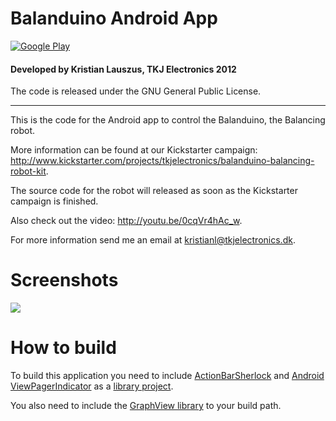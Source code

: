 # Balanduino Android App
[![Google Play](http://developer.android.com/images/brand/en_generic_rgb_wo_60.png)](http://play.google.com/store/apps/details?id=com.tkjelectronics.balanduino)
<br>
#### Developed by Kristian Lauszus, TKJ Electronics 2012

The code is released under the GNU General Public License.
_________

This is the code for the Android app to control the Balanduino, the Balancing robot.

More information can be found at our Kickstarter campaign: <http://www.kickstarter.com/projects/tkjelectronics/balanduino-balancing-robot-kit>.

The source code for the robot will released as soon as the Kickstarter campaign is finished.

Also check out the video: <http://youtu.be/0cqVr4hAc_w>.

For more information send me an email at <a href="mailto:kristianl@tkjelectronics.dk?subject=BalanduinoAndroidApp">kristianl@tkjelectronics.dk</a>.

# Screenshots
<a href="http://play.google.com/store/apps/details?id=com.tkjelectronics.balanduino" alt="Screenshots">
  <img src="http://www.tkjelectronics.com/uploads/Balanduino_Screenshots.png">
</a>

# How to build
To build this application you need to include [ActionBarSherlock](https://github.com/JakeWharton/ActionBarSherlock) and [Android ViewPagerIndicator](https://github.com/JakeWharton/Android-ViewPagerIndicator) as a [library project](http://developer.android.com/tools/projects/projects-eclipse.html#ReferencingLibraryProject).

You also need to include the [GraphView library](https://github.com/TKJElectronics/BalanduinoAndroidApp/blob/master/libs/GraphView-3.1.jar) to your build path.